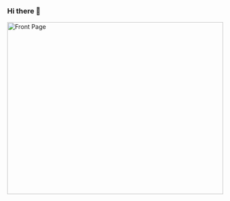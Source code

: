 ### Hi there 👋

<a href="https://hamid-nouri.github.io/Portfolio/">
  <img src="https://github.com/Hamid-Nouri/Hamid-Nouri/assets/144114287/a8182800-966e-4705-8a99-78d5b96f7e9b" alt="Front Page" width="500" height="400">
</a>
